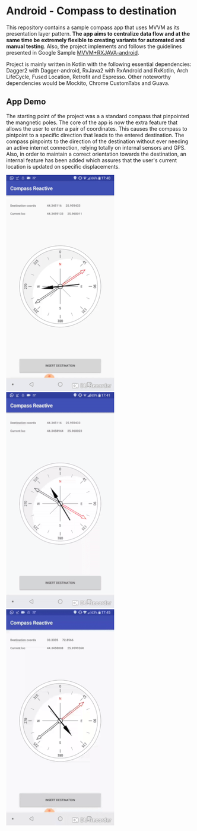 # Android - Compass to destination
This repository contains a sample compass app that uses MVVM as its presentation layer pattern. **The app aims to centralize data flow and at the same time be extremely flexible to creating variants for automated and manual testing**. Also, the project implements and follows the guidelines presented in Google Sample [MVVM+RXJAVA-android](https://github.com/googlesamples/android-architecture/tree/dev-todo-mvvm-rxjava/).

Project is mainly written in Kotlin with the following essential dependencies: Dagger2 with Dagger-android, RxJava2 with RxAndroid and RxKotlin, Arch LifeCycle, Fused Location, Retrofit and Espresso. Other noteworthy dependencies would be Mockito, Chrome CustomTabs and Guava.
## App Demo
The starting point of the project was a a standard compass that pinpointed the mangnetic poles. The core of the app is now the extra feature that allows the user to enter a pair of coordinates. This causes the compass to pintpoint to a specific direction that leads to the entered destination. The compass pinpoints to the direction of the destination without ever needing an active internet connection, relying totally on internal sensors and GPS.
Also, in order to maintain a correct orientation towards the destination, an internal feature has been added which assures that the user's current location is updated on specific displacements.

![](https://github.com/catalinghita8/android-kotlin-compass/blob/master/readme_pics/1f.gif)
![](https://github.com/catalinghita8/android-kotlin-compass/blob/master/readme_pics/2f.gif)
![](https://github.com/catalinghita8/android-kotlin-compass/blob/master/readme_pics/3f.gif)
